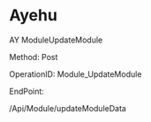 #     Ayehu


AY ModuleUpdateModule

Method: Post

OperationID: Module_UpdateModule

EndPoint:

/Api/Module/updateModuleData
